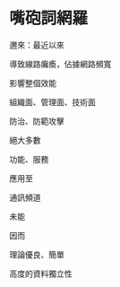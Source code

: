 # 嘴砲詞網羅

邇來：最近以來

導致線路癱瘓，佔據網路頻寬

影響整個效能

組織面、管理面、技術面

防治、防範攻擊

絕大多數

功能、服務

應用至

通訊頻道

未能

因而

理論優良、簡單

高度的資料獨立性